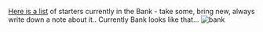 [Here is a list](http://bit.ly/1EtVLDZ) of starters currently in the Bank - take some, bring new, always write down a note about it..
Currently Bank looks like that...
![bank](https://cloud.githubusercontent.com/assets/14889513/10444130/664da6c6-7195-11e5-8c99-2c582223fac8.jpg)



